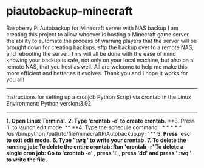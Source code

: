 # piautobackup-minecraft
Raspberry Pi Autobackup for Minecraft server with NAS backup
I am creating this project to allow whoever is hosting a Minecraft game server,
the ability to automate the process of warning players that the server will be brought down for creating backups,
sftp the backup over to a remote NAS, and rebooting the server. This will all be done with the ease of mind knowing your backup
is safe, not only on your local machine, but also on a remote NAS, that you host as well.
All are welcome to help me make this more efficient and better as it evolves.
Thank you and I hope it works for you all!

***
Instructions for setting up a cronjob Python Script via crontab in the Linux Environment: Python version:3.92
***

**1. Open Linux Terminal.**
**2. Type 'crontab -e' to create crontab.**
**3. Press 'i' to launch edit mode. **
**4. Type the schedule command ' * * * * * /usr/bin/python /path/to/file/minecraftPiAutobackup.py; ' **
**5. Press 'esc' to exit edit mode.**
**6. Type ' :wq ' to write your crontab.**
**7. To delete the running job: 
    To delete the entire crontab: Run 'crontab -r'
    To delete a single cron job: Go to 'crontab -e' , press 'i' , press 'dd' and press ' :wq ' to write the file.**